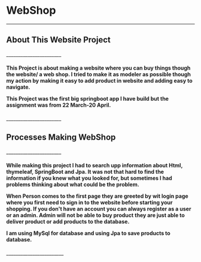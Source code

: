 # WebShop
_______________________
<h2>About This Website Project</h2>
_______________________
<h4> 
This Project is about making a website where you can buy things though the website/ a web shop.
I tried to make it as modeler as possible though my action by making it easy to add product in website
and adding easy to navigate.

This Project was the first big springboot app I have build but the assignment was from 22 March-20 April.
</h4>
_______________________
<h2>Processes Making WebShop</h2>
_______________________
<h4> 
While making this project I had to search upp information about Html, thymeleaf, SpringBoot and Jpa.
It was not that hard to find the information if you knew what you looked for, but sometimes I had problems thinking about what could be the problem.

When Person comes to the first page they are greeted by wit login page where you first need to sign in to the website before starting your shopping.
If you don't have an account you can always register as a user or an admin. Admin will not be able to buy product they are just able to deliver product or add products to the database.

I am using MySql for database and using Jpa to save products to database.
</h4>
________________________